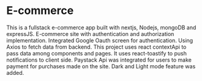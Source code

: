 # E-commerce
This is a fullstack e-commerce app built with nextjs, Nodejs, mongoDB and expressJS.
E-commerce site with authentication and authorization implementation.
Integrated Google Oauth screen for authentication.
Using Axios to fetch data from backend.
This project uses react contextApi to pass data among components and pages. 
It uses react-toastify to push notifications to client side.
Paystack Api was integrated for users to make payment for purchases made on the site.
Dark and Light mode feature was added.

